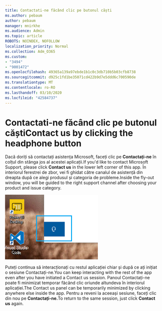 ```yaml
---
title: Contactati-ne făcând clic pe butonul căști
ms.author: pebaum
author: pebaum
manager: mnirkhe
ms.audience: Admin
ms.topic: article
ROBOTS: NOINDEX, NOFOLLOW
localization_priority: Normal
ms.collection: Adm_O365
ms.custom:
- "3494"
- "9001472"
ms.openlocfilehash: 49365a139a97ebde1b1c0c3db710b5b03cfb8738
ms.sourcegitcommit: d925c1fd1be35071cd422b9d7e5ddd6c700590de
ms.translationtype: MT
ms.contentlocale: ro-RO
ms.lasthandoff: 03/10/2020
ms.locfileid: "42584737"
---
```

# <a name="contact-us-by-clicking-the-headphone-button"></a><span data-ttu-id="fb4f3-102">Contactati-ne făcând clic pe butonul căști</span><span class="sxs-lookup"><span data-stu-id="fb4f3-102">Contact us by clicking the headphone button</span></span>

<span data-ttu-id="fb4f3-103">Dacă doriți să contactați asistența Microsoft, faceți clic pe **Contactați-ne** în colțul din stânga jos al acestei aplicații.</span><span class="sxs-lookup"><span data-stu-id="fb4f3-103">If you'd like to contact Microsoft Support, please click **Contact us** in the lower left corner of this app.</span></span> <span data-ttu-id="fb4f3-104">În interiorul ferestrei de zbor, vei fi ghidat către canalul de asistență din dreapta după ce alegi produsul și categoria de probleme.</span><span class="sxs-lookup"><span data-stu-id="fb4f3-104">Inside the fly-out window, you will be guided to the right support channel after choosing your product and issue category.</span></span>

![Contactați-ne făcând clic pe pictograma căști.](media/contact-us-headphone-icon.png)

<span data-ttu-id="fb4f3-106">Puteți continua să interacționați cu restul aplicației chiar și după ce ați inițiat o sesiune Contactați-ne.</span><span class="sxs-lookup"><span data-stu-id="fb4f3-106">You can keep interacting with the rest of the app even after you have initiated a Contact us session.</span></span> <span data-ttu-id="fb4f3-107">Panoul Contactați-ne poate fi minimizat temporar făcând clic oriunde altundeva în interiorul aplicației.</span><span class="sxs-lookup"><span data-stu-id="fb4f3-107">The Contact us panel can be temporarily minimized by clicking anywhere else inside the app.</span></span> <span data-ttu-id="fb4f3-108">Pentru a reveni la aceeași sesiune, faceți clic din nou pe **Contactați-ne.**</span><span class="sxs-lookup"><span data-stu-id="fb4f3-108">To return to the same session, just click **Contact us** again.</span></span>
